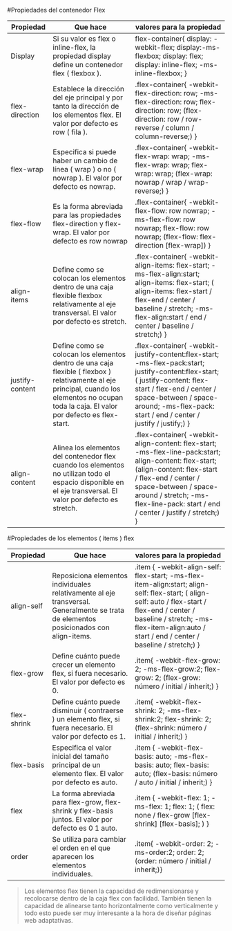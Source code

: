 #Propiedades del contenedor Flex  

|Propiedad|Que hace|valores para la propiedad|
|---------|--------|-------------------------|
|Display | Si su valor es flex o inline-flex, la propiedad display define un contenedor flex ( flexbox ). |flex-container{  display: -webkit-flex;  display:-ms-flexbox;  display: flex;   display: inline-flex;  -ms-inline-flexbox;  } |
|flex-direction| Establece la dirección del eje principal y por tanto la dirección de los elementos flex. El valor por defecto es row ( fila ).| .flex-container{  -webkit-flex-direction: row;  -ms-flex-direction: row;  flex-direction: row;  (flex-direction: row / row-reverse / column / column-reverse;)  }|
|flex-wrap| Especifica si puede haber un cambio de línea ( wrap ) o no ( nowrap ). El valor por defecto es nowrap.| .flex-container{  -webkit-flex-wrap: wrap;  -ms-flex-wrap: wrap;  flex-wrap: wrap;  (flex-wrap: nowrap / wrap / wrap-reverse;)  }|
|flex-flow| Es la forma abreviada para las propiedades flex-direction y flex-wrap. El valor por defecto es row nowrap|.flex-container{  -webkit-flex-flow: row nowrap;  -ms-flex-flow: row nowrap;  flex-flow: row nowrap;  (flex-flow: flex-direction [flex-wrap]) }|
|align-items| Define como se colocan los elementos dentro de una caja flexible flexbox relativamente al eje transversal. El valor por defecto es stretch.| .flex-container{  -webkit-align-items: flex-start;  -ms-flex-align:start;  align-items: flex-start;  (	align-items: flex-start / flex-end / center / baseline / stretch;  -ms-flex-align:start / end / center / baseline / stretch;)  }|
|justify-content| Define como se colocan los elementos dentro de una caja flexible ( flexbox ) relativamente al eje principal, cuando los elementos no ocupan toda la caja. El valor por defecto es flex-start.|.flex-container{  -webkit-justify-content:flex-start;  -ms-flex-pack:start;  justify-content:flex-start;  (	justify-content: flex-start / flex-end / center / space-between / space-around;  -ms-flex-pack: start / end / center / justify / justify;)  }|
|align-content| Alinea los elementos del contenedor flex cuando los elementos no utilizan todo el espacio disponible en el eje transversal. El valor por defecto es stretch.| .flex-container{  -webkit-align-content: flex-start;  -ms-flex-line-pack:start;  align-content: flex-start;  (align-content: flex-start / flex-end / center / space-between / space-around / stretch;  -ms-flex-line-pack: start / end / center / justify / stretch;)  }|
  
    
#Propiedades de los elementos ( ítems ) flex  

|Propiedad|Que hace|valores para la propiedad|
|---------|--------|-------------------------|
|align-self| Reposiciona elementos individuales relativamente al eje transversal. Generalmente se trata de elementos posicionados con align-items.| .item {  -webkit-align-self: flex-start;  -ms-flex-item-align:start;  align-self: flex-start;  (	align-self: auto / flex-start / flex-end / center / baseline / stretch;  -ms-flex-item-align:auto / start / end / center / baseline / stretch;)  }|
|flex-grow| Define cuánto puede crecer un elemento flex, si fuera necesario. El valor por defecto es 0.| .item{  -webkit-flex-grow: 2;  -ms-flex-grow:2;  flex-grow: 2;  (flex-grow: número / initial / inherit;)  }|
|flex-shrink| Define cuánto puede disminuir ( contraerse ) un elemento flex, si fuera necesario. El valor por defecto es 1.| .item{  -webkit-flex-shrink: 2;  -ms-flex-shrink:2;  flex-shrink: 2;  (flex-shrink: número / initial / inherit;)  }|
|flex-basis| Especifica el valor inicial del tamaño principal de un elemento flex. El valor por defecto es auto.| .item {  -webkit-flex-basis: auto;  -ms-flex-basis: auto;  flex-basis: auto;  (flex-basis: número / auto / initial / inherit;)  }|
|flex| La forma abreviada para flex-grow, flex-shrink y flex-basis juntos. El valor por defecto es 0 1 auto.|.item {  -webkit-flex: 1;  -ms-flex: 1;  flex: 1;  (	flex: none / flex-grow [flex-shrink] [flex-basis]; )  }|
|order| Se utiliza para cambiar el orden en el que aparecen los elementos individuales.| .item{  -webkit-order: 2;  -ms-order:2;  order: 2;  (order: número / initial / inherit;)}|

> Los elementos flex tienen la capacidad de redimensionarse y recolocarse dentro de la caja flex con facilidad.  También tienen la capacidad de alinearse tanto horizontalmente como verticalmente y  todo esto puede ser muy interesante a la hora de diseñar páginas web adaptativas.